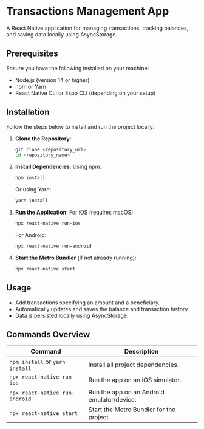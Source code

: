# Transactions Management App

A React Native application for managing transactions, tracking balances, and saving data locally using AsyncStorage.

## Prerequisites

Ensure you have the following installed on your machine:

- Node.js (version 14 or higher)
- npm or Yarn
- React Native CLI or Expo CLI (depending on your setup)

## Installation

Follow the steps below to install and run the project locally:

1. **Clone the Repository**:

   ```bash
   git clone <repository_url>
   cd <repository_name>
   ```

2. **Install Dependencies**:
   Using npm:

   ```bash
   npm install
   ```

   Or using Yarn:

   ```bash
   yarn install
   ```

3. **Run the Application**:
   For iOS (requires macOS):

   ```bash
   npx react-native run-ios
   ```

   For Android:

   ```bash
   npx react-native run-android
   ```

4. **Start the Metro Bundler** (if not already running):
   ```bash
   npx react-native start
   ```

## Usage

- Add transactions specifying an amount and a beneficiary.
- Automatically updates and saves the balance and transaction history.
- Data is persisted locally using AsyncStorage.

## Commands Overview

| Command                         | Description                                |
| ------------------------------- | ------------------------------------------ |
| `npm install` or `yarn install` | Install all project dependencies.          |
| `npx react-native run-ios`      | Run the app on an iOS simulator.           |
| `npx react-native run-android`  | Run the app on an Android emulator/device. |
| `npx react-native start`        | Start the Metro Bundler for the project.   |
